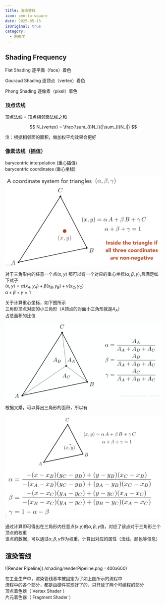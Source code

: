 ```yaml
---
title: 渲染管线
icon: pen-to-square
date: 2025-05-13
isOriginal: true
category:
  - 图形学
---
```


<!-- more -->

## Shading Frequency

Flat Shading 
逐平面（face）着色

Gouraud Shading
逐顶点（vertex）着色

Phong Shading
逐像素（pixel）着色

### 顶点法线

顶点法线 = 顶点相邻面法线之和

$$
N_{vertex} = \frac{\sum_{i}N_i}{|\sum_{i}N_i|}
$$

注：根据相邻面的面积，做加权平均效果会更好

### 像素法线（插值）

barycentric interpolation (重心插值)  
barycentric coordinates (重心坐标)

![barycentric coordinates](./shading/barycentricCoord.png)

对于三角形内的任意一个点$(x,y)$ 都可以有一个对应的重心坐标$(\alpha,\beta,\gamma)$,且满足如下式子  
$(x,y)=\alpha(x_A,y_A)+\beta(x_B,y_B)+\gamma(x_C,y_C)$  
$\alpha+\beta+\gamma=1$

关于计算重心坐标，如下图所示  
三角形顶点对面的小三角形（A顶点的对面小三角形就是$A_A$）  
占总面积的比值

![barycentric formula](./shading/barycentricFormula.png)

根据叉乘，可以算出三角形的面积，所以有

![final barycentric formula](./shading/BarycentricFormulaAlg.png)

通过计算即可得出在三角形内任意点(x,y)的$\alpha,\beta,\gamma$值，对应了该点对于三角形三个顶点的权重  
该点的数据，可以通过$\alpha,\beta,\gamma$作为权重，计算出对应的属性（法线，颜色等信息）

## 渲染管线

![Render Pipeline](./shading/renderPipeline.png =400x600)

在工业生产中，渲染管线基本被固定为了如上图所示的流程中  
流程中的各个部分，都是由硬件实现好了的，只开放了两个可编程的部分  
顶点着色器（ Vertex Shader ）  
片元着色器（ Fragment Shader ）